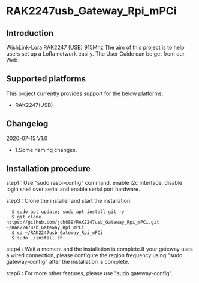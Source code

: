 # RAK2247usb_Gateway_Rpi_mPCi

##	Introduction 

WishLink-Lora RAK2247 (USB) 915Mhz
The aim of this project is to help users set up a LoRa network easily. The User Guide can be get from our Web.

##	Supported platforms

This project currently provides support for the below platforms.
* RAK2247(USB)

##	Changelog
2020-07-15 V1.0

* 1.Some naming changes.

##	Installation procedure

step1 : Use "sudo raspi-config" command, enable i2c interface, disable login shell over serial and enable serial port hardware.

step3 : Clone the installer and start the installation.

      $ sudo apt update; sudo apt install git -y
      $ git clone https://github.com/jch889/RAK2247usb_Gateway_Rpi_mPCi.git ~/RAK2247usb_Gateway_Rpi_mPCi
      $ cd ~/RAK2247usb_Gateway_Rpi_mPCi
      $ sudo ./install.sh

step4 : Wait a moment and the installation is complete.If your gateway uses a wired connection, please configure the region frequency using "sudo gateway-config" after the installation is complete.

step6 : For more other features, please use "sudo gateway-config".
